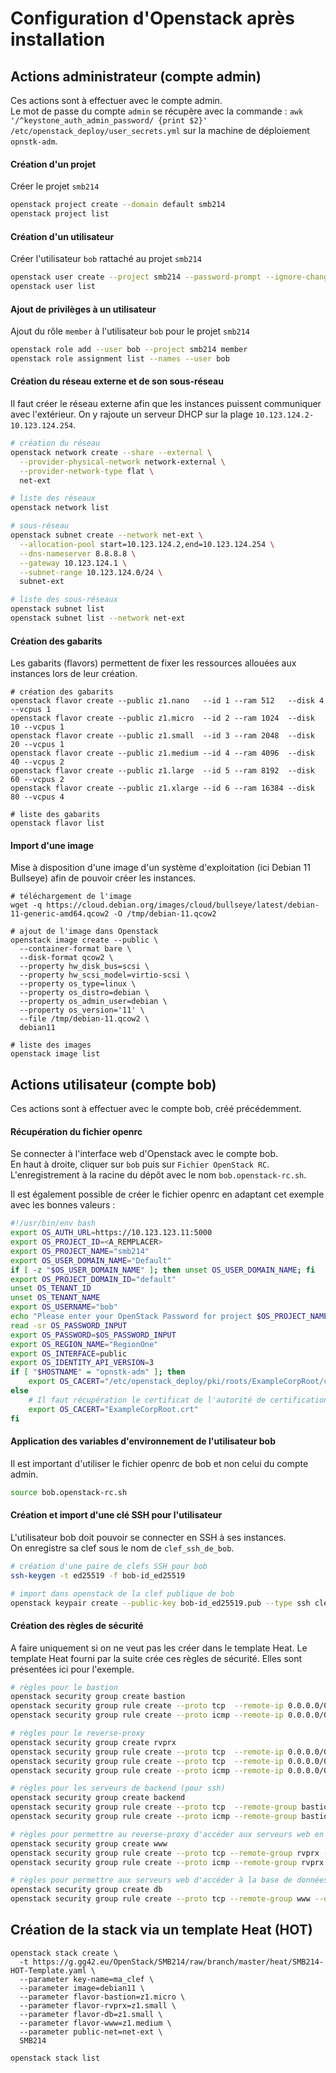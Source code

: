 Configuration d'Openstack après installation
==============================================

## Actions administrateur (compte admin)

Ces actions sont à effectuer avec le compte admin.  
Le mot de passe du compte `admin` se récupère avec la commande : `awk '/^keystone_auth_admin_password/ {print $2}' /etc/openstack_deploy/user_secrets.yml` sur la machine de déploiement `opnstk-adm`.

#### Création d'un projet

Créer le projet `smb214`

```bash
openstack project create --domain default smb214
openstack project list
```

#### Création d'un utilisateur

Créer l'utilisateur `bob` rattaché au projet `smb214`

```bash
openstack user create --project smb214 --password-prompt --ignore-change-password-upon-first-use bob
openstack user list
```

#### Ajout de privilèges à un utilisateur

Ajout du rôle `member` à l'utilisateur `bob` pour le projet `smb214`

```bash
openstack role add --user bob --project smb214 member
openstack role assignment list --names --user bob
```

#### Création du réseau externe et de son sous-réseau

Il faut créer le réseau externe afin que les instances puissent communiquer avec l'extérieur.
On y rajoute un serveur DHCP sur la plage `10.123.124.2-10.123.124.254`.

```bash
# création du réseau
openstack network create --share --external \
  --provider-physical-network network-external \
  --provider-network-type flat \
  net-ext

# liste des réseaux
openstack network list

# sous-réseau
openstack subnet create --network net-ext \
  --allocation-pool start=10.123.124.2,end=10.123.124.254 \
  --dns-nameserver 8.8.8.8 \
  --gateway 10.123.124.1 \
  --subnet-range 10.123.124.0/24 \
  subnet-ext

# liste des sous-réseaux
openstack subnet list
openstack subnet list --network net-ext
```

#### Création des gabarits

Les gabarits (flavors) permettent de fixer les ressources allouées aux instances lors de leur création.

```
# création des gabarits
openstack flavor create --public z1.nano   --id 1 --ram 512   --disk 4  --vcpus 1
openstack flavor create --public z1.micro  --id 2 --ram 1024  --disk 10 --vcpus 1
openstack flavor create --public z1.small  --id 3 --ram 2048  --disk 20 --vcpus 1
openstack flavor create --public z1.medium --id 4 --ram 4096  --disk 40 --vcpus 2
openstack flavor create --public z1.large  --id 5 --ram 8192  --disk 60 --vcpus 2
openstack flavor create --public z1.xlarge --id 6 --ram 16384 --disk 80 --vcpus 4

# liste des gabarits
openstack flavor list
```

#### Import d'une image

Mise à disposition d'une image d'un système d'exploitation (ici Debian 11 Bullseye) afin de pouvoir créer les instances.

```
# téléchargement de l'image
wget -q https://cloud.debian.org/images/cloud/bullseye/latest/debian-11-generic-amd64.qcow2 -O /tmp/debian-11.qcow2

# ajout de l'image dans Openstack
openstack image create --public \
  --container-format bare \
  --disk-format qcow2 \
  --property hw_disk_bus=scsi \
  --property hw_scsi_model=virtio-scsi \
  --property os_type=linux \
  --property os_distro=debian \
  --property os_admin_user=debian \
  --property os_version='11' \
  --file /tmp/debian-11.qcow2 \
  debian11

# liste des images
openstack image list
```

## Actions utilisateur (compte bob)

Ces actions sont à effectuer avec le compte bob, créé précédemment.  

#### Récupération du fichier openrc

Se connecter à l'interface web d'Openstack avec le compte bob.  
En haut à droite, cliquer sur `bob` puis sur `Fichier OpenStack RC`.  
L'enregistrement à la racine du dépôt avec le nom `bob.openstack-rc.sh`.  

Il est également possible de créer le fichier openrc en adaptant cet exemple avec les bonnes valeurs :
```bash
#!/usr/bin/env bash
export OS_AUTH_URL=https://10.123.123.11:5000
export OS_PROJECT_ID=<A_REMPLACER>
export OS_PROJECT_NAME="smb214"
export OS_USER_DOMAIN_NAME="Default"
if [ -z "$OS_USER_DOMAIN_NAME" ]; then unset OS_USER_DOMAIN_NAME; fi
export OS_PROJECT_DOMAIN_ID="default"
unset OS_TENANT_ID
unset OS_TENANT_NAME
export OS_USERNAME="bob"
echo "Please enter your OpenStack Password for project $OS_PROJECT_NAME as user $OS_USERNAME: "
read -sr OS_PASSWORD_INPUT
export OS_PASSWORD=$OS_PASSWORD_INPUT
export OS_REGION_NAME="RegionOne"
export OS_INTERFACE=public
export OS_IDENTITY_API_VERSION=3
if [ "$HOSTNAME" = "opnstk-adm" ]; then
    export OS_CACERT="/etc/openstack_deploy/pki/roots/ExampleCorpRoot/certs/ExampleCorpRoot.crt"
else
    # Il faut récupération le certificat de l'autorité de certification si on se trouve sur une autre machine
    export OS_CACERT="ExampleCorpRoot.crt"
fi
```

#### Application des variables d'environnement de l'utilisateur bob

Il est important d'utiliser le fichier openrc de bob et non celui du compte admin.

```bash
source bob.openstack-rc.sh
```

#### Création et import d'une clé SSH pour l'utilisateur

L'utilisateur bob doit pouvoir se connecter en SSH à ses instances.  
On enregistre sa clef sous le nom de `clef_ssh_de_bob`.

```bash
# création d'une paire de clefs SSH pour bob
ssh-keygen -t ed25519 -f bob-id_ed25519

# import dans openstack de la clef publique de bob
openstack keypair create --public-key bob-id_ed25519.pub --type ssh clef_ssh_de_bob
```

#### Création des règles de sécurité

A faire uniquement si on ne veut pas les créer dans le template Heat.
Le template Heat fourni par la suite crée ces règles de sécurité.
Elles sont présentées ici pour l'exemple.

```bash
# règles pour le bastion
openstack security group create bastion
openstack security group rule create --proto tcp  --remote-ip 0.0.0.0/0 --dst-port 22 bastion
openstack security group rule create --proto icmp --remote-ip 0.0.0.0/0               bastion

# règles pour le reverse-proxy
openstack security group create rvprx
openstack security group rule create --proto tcp  --remote-ip 0.0.0.0/0 --dst-port 80  rvprx
openstack security group rule create --proto tcp  --remote-ip 0.0.0.0/0 --dst-port 443 rvprx
openstack security group rule create --proto icmp --remote-ip 0.0.0.0/0                rvprx

# règles pour les serveurs de backend (pour ssh)
openstack security group create backend
openstack security group rule create --proto tcp  --remote-group bastion --dst-port 22 backend
openstack security group rule create --proto icmp --remote-group bastion backend

# règles pour permettre au reverse-proxy d'accéder aux serveurs web en http
openstack security group create www
openstack security group rule create --proto tcp --remote-group rvprx --dst-port 80 www
openstack security group rule create --proto icmp --remote-group rvprx www

# règles pour permettre aux serveurs web d'accéder à la base de données en mysql
openstack security group create db
openstack security group rule create --proto tcp --remote-group www --dst-port 3306 db
```

## Création de la stack via un template Heat (HOT)

```
openstack stack create \
  -t https://g.gg42.eu/OpenStack/SMB214/raw/branch/master/heat/SMB214-HOT-Template.yaml \
  --parameter key-name=ma_clef \
  --parameter image=debian11 \
  --parameter flavor-bastion=z1.micro \
  --parameter flavor-rvprx=z1.small \
  --parameter flavor-db=z1.small \
  --parameter flavor-www=z1.medium \
  --parameter public-net=net-ext \
  SMB214

openstack stack list
```
